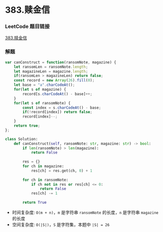 # 383.赎金信

### LeetCode 题目链接

[383.赎金信](https://leetcode.cn/problems/ransom-note/)

### 解题

```js
var canConstruct = function(ransomNote, magazine) {
    let ransomLen = ransomNote.length;
    let magazineLen = magazine.length;
    if(ransomLen > magazineLen) return false;
    const record = new Array(26).fill(0);
    let base = "a".charCodeAt();
    for(let s of magazine) {
        record[s.charCodeAt() - base]++;
    }
    for(let s of ransomNote) {
        const index = s.charCodeAt() - base;
        if(!record[index]) return false;
        record[index]--;
    }
    return true;
};
```
```python
class Solution:
    def canConstruct(self, ransomNote: str, magazine: str) -> bool:
        if len(ransomNote) > len(magazine):
            return False
        
        res = {}
        for ch in magazine:
            res[ch] = res.get(ch, 0) + 1
        
        for ch in ransomNote:
            if ch not in res or res[ch] <= 0:
                return False
            res[ch] -= 1
        
        return True
```
- 时间复杂度: `O(m + n)`，`m` 是字符串 `ransomNote` 的长度，`n` 是字符串 `magazine` 的长度
- 空间复杂度: `O(|S|)`，`S` 是字符集，本题中 `|S| = 26`
